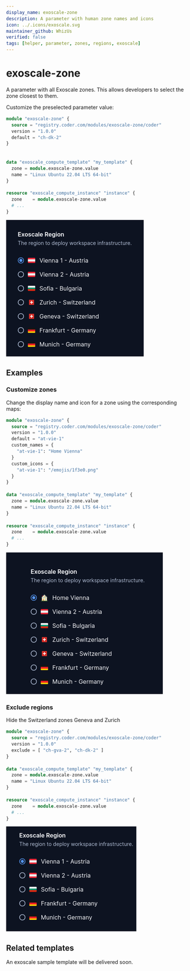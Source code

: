 ```yaml
---
display_name: exoscale-zone
description: A parameter with human zone names and icons
icon: ../.icons/exoscale.svg
maintainer_github: WhizUs
verified: false
tags: [helper, parameter, zones, regions, exoscale]
---
```


# exoscale-zone

A parameter with all Exoscale zones. This allows developers to select
the zone closest to them.

Customize the preselected parameter value:

```tf
module "exoscale-zone" {
  source = "registry.coder.com/modules/exoscale-zone/coder"
  version = "1.0.0"
  default = "ch-dk-2"
}


data "exoscale_compute_template" "my_template" {
  zone = module.exoscale-zone.value
  name = "Linux Ubuntu 22.04 LTS 64-bit"
}

resource "exoscale_compute_instance" "instance" {
  zone    = module.exoscale-zone.value
  # ...
}
```

![Exoscale Zones](../.images/exoscale-zones.png)

## Examples

### Customize zones

Change the display name and icon for a zone using the corresponding maps:

```tf
module "exoscale-zone" {
  source = "registry.coder.com/modules/exoscale-zone/coder"
  version = "1.0.0"
  default = "at-vie-1"
  custom_names = {
    "at-vie-1": "Home Vienna"
  }
  custom_icons = {
    "at-vie-1": "/emojis/1f3e0.png"
  }
}

data "exoscale_compute_template" "my_template" {
  zone = module.exoscale-zone.value
  name = "Linux Ubuntu 22.04 LTS 64-bit"
}

resource "exoscale_compute_instance" "instance" {
  zone    = module.exoscale-zone.value
  # ...
}
```

![Exoscale Custom](../.images/exoscale-custom.png)

### Exclude regions

Hide the Switzerland zones Geneva and Zurich

```tf
module "exoscale-zone" {
  source = "registry.coder.com/modules/exoscale-zone/coder"
  version = "1.0.0"
  exclude = [ "ch-gva-2", "ch-dk-2" ]
}

data "exoscale_compute_template" "my_template" {
  zone = module.exoscale-zone.value
  name = "Linux Ubuntu 22.04 LTS 64-bit"
}

resource "exoscale_compute_instance" "instance" {
  zone    = module.exoscale-zone.value
  # ...
}
```

![Exoscale Exclude](../.images/exoscale-exclude.png)

## Related templates

An exoscale sample template will be delivered soon.
